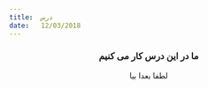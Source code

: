 ```yaml
---
title:  درس
date:   12/03/2018
---
```


### <center>ما در این درس کار می کنیم</center>
<center>لطفا بعدا بیا</center>